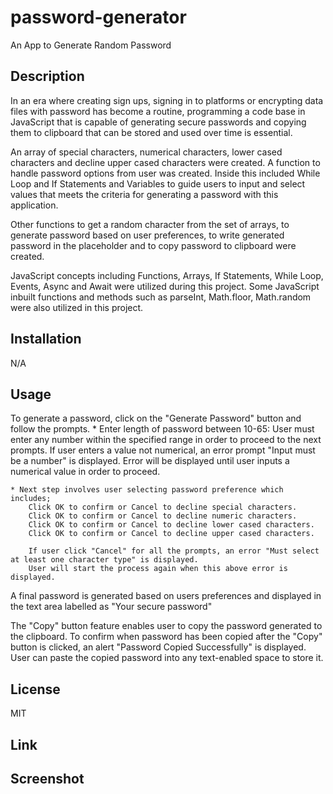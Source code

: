 # password-generator
An App to Generate Random Password


## Description

In an era where creating sign ups, signing in to platforms or encrypting data files with password has become a routine,
programming a code base in JavaScript that is capable of generating secure passwords and copying them to clipboard that can be stored and used over time is essential.

An array of special characters, numerical characters, lower cased characters and decline upper cased characters were created.
A function to handle password options from user was created. Inside this included While Loop and If Statements and Variables to guide users to input and select values that meets the criteria for generating a password with this application. 

Other functions to get a random character from the set of arrays, to generate password based on user preferences, to write generated password in the placeholder and to copy password to clipboard were created.

JavaScript concepts including Functions, Arrays, If Statements, While Loop, Events, Async and Await were utilized during this project. Some JavaScript inbuilt functions and methods such as parseInt, Math.floor, Math.random  were also utilized in this project.



## Installation

N/A



## Usage

To generate a password, click on the "Generate Password" button and follow the prompts.
    * Enter length of password between 10-65:
        User must enter any number within the specified range in order to proceed to the next prompts.
        If user enters a value not numerical, an error prompt "Input must be a number" is displayed.
        Error will be displayed until user inputs a numerical value in order to proceed.
   
    * Next step involves user selecting password preference which includes; 
        Click OK to confirm or Cancel to decline special characters.
        Click OK to confirm or Cancel to decline numeric characters.
        Click OK to confirm or Cancel to decline lower cased characters.
        Click OK to confirm or Cancel to decline upper cased characters.

        If user click "Cancel" for all the prompts, an error "Must select at least one character type" is displayed.
        User will start the process again when this above error is displayed.
        
A final password is generated based on users preferences and displayed in the text area labelled as "Your secure password"

The "Copy" button feature enables user to copy the password generated to the clipboard.
To confirm when password has been copied after the "Copy" button is clicked, an alert "Password Copied Successfully" is displayed.
User can paste the copied password into any text-enabled space to store it.  


    

## License

MIT



## Link



## Screenshot